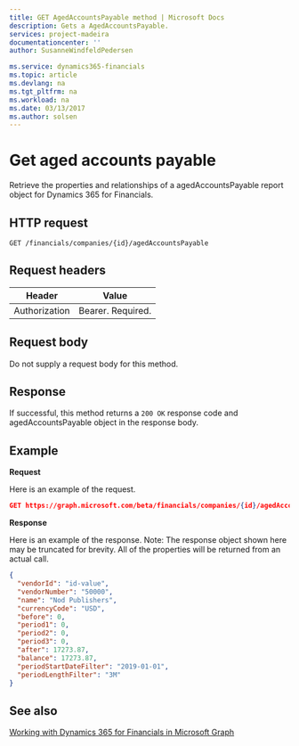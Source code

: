```yaml
---
title: GET AgedAccountsPayable method | Microsoft Docs
description: Gets a AgedAccountsPayable.
services: project-madeira
documentationcenter: ''
author: SusanneWindfeldPedersen

ms.service: dynamics365-financials
ms.topic: article
ms.devlang: na
ms.tgt_pltfrm: na
ms.workload: na
ms.date: 03/13/2017
ms.author: solsen
---
```


# Get aged accounts payable
Retrieve the properties and relationships of a agedAccountsPayable report object for Dynamics 365 for Financials.

## HTTP request
```
GET /financials/companies/{id}/agedAccountsPayable
```

## Request headers
|Header|Value|
|------|-----|
|Authorization  |Bearer. Required. |

## Request body
Do not supply a request body for this method.

## Response
If successful, this method returns a ```200 OK``` response code and agedAccountsPayable object in the response body.

## Example

**Request**

Here is an example of the request.
```json
GET https://graph.microsoft.com/beta/financials/companies/{id}/agedAccountsPayable
```

**Response**

Here is an example of the response. Note: The response object shown here may be truncated for brevity. All of the properties will be returned from an actual call.

```json
{
  "vendorId": "id-value",
  "vendorNumber": "50000",
  "name": "Nod Publishers",
  "currencyCode": "USD",
  "before": 0,
  "period1": 0,
  "period2": 0,
  "period3": 0,
  "after": 17273.87,
  "balance": 17273.87,
  "periodStartDateFilter": "2019-01-01",
  "periodLengthFilter": "3M"  
}
```


## See also
[Working with Dynamics 365 for Financials in Microsoft Graph](../resources/dynamics_overview.md) 
